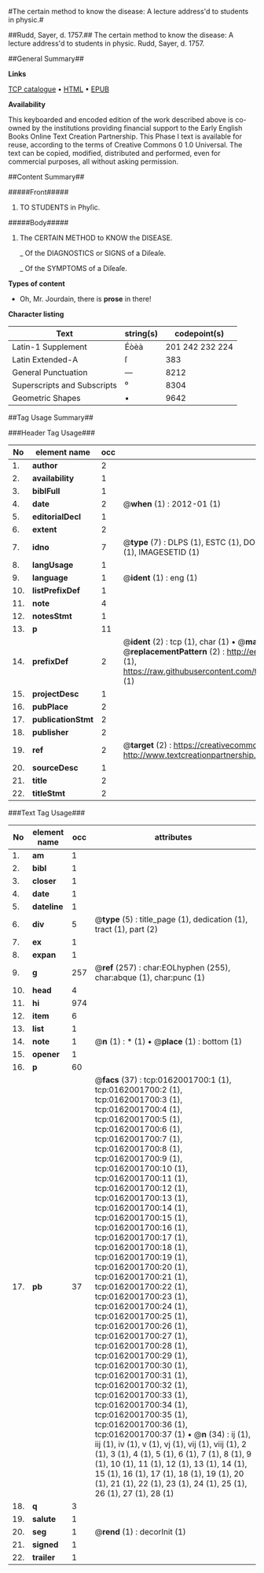#The certain method to know the disease: A lecture address'd to students in physic.#

##Rudd, Sayer, d. 1757.##
The certain method to know the disease: A lecture address'd to students in physic.
Rudd, Sayer, d. 1757.

##General Summary##

**Links**

[TCP catalogue](http://www.ota.ox.ac.uk/tcp/)  • 
[HTML](http://tei.it.ox.ac.uk/tcp/Texts-HTML/free/004/004834806.html)  • 
[EPUB](http://tei.it.ox.ac.uk/tcp/Texts-EPUB/free/004/004834806.epub)

**Availability**

This keyboarded and encoded edition of the
	       work described above is co-owned by the institutions
	       providing financial support to the Early English Books
	       Online Text Creation Partnership. This Phase I text is
	       available for reuse, according to the terms of Creative
	       Commons 0 1.0 Universal. The text can be copied,
	       modified, distributed and performed, even for
	       commercial purposes, all without asking permission.


##Content Summary##

#####Front#####

1. TO STUDENTS in Phyſic.

#####Body#####

1. The CERTAIN METHOD to KNOW the DISEASE.

    _ Of the DIAGNOSTICS or SIGNS of a Diſeaſe.

    _ Of the SYMPTOMS of a Diſeaſe.

**Types of content**

  * Oh, Mr. Jourdain, there is **prose** in there!

**Character listing**


|Text|string(s)|codepoint(s)|
|---|---|---|
|Latin-1 Supplement|Éòèà|201 242 232 224|
|Latin Extended-A|ſ|383|
|General Punctuation|—|8212|
|Superscripts             and Subscripts|⁰|8304|
|Geometric Shapes|▪|9642|

##Tag Usage Summary##

###Header Tag Usage###

|No|element name|occ|attributes|
|---|---|---|---|
|1.|__author__|2||
|2.|__availability__|1||
|3.|__biblFull__|1||
|4.|__date__|2| @__when__ (1) : 2012-01 (1)|
|5.|__editorialDecl__|1||
|6.|__extent__|2||
|7.|__idno__|7| @__type__ (7) : DLPS (1), ESTC (1), DOCNO (1), TCP (1), GALEDOCNO (1), CONTENTSET (1), IMAGESETID (1)|
|8.|__langUsage__|1||
|9.|__language__|1| @__ident__ (1) : eng (1)|
|10.|__listPrefixDef__|1||
|11.|__note__|4||
|12.|__notesStmt__|1||
|13.|__p__|11||
|14.|__prefixDef__|2| @__ident__ (2) : tcp (1), char (1)  •  @__matchPattern__ (2) : ([0-9\-]+):([0-9IVX]+) (1), (.+) (1)  •  @__replacementPattern__ (2) : http://eebo.chadwyck.com/downloadtiff?vid=$1&page=$2 (1), https://raw.githubusercontent.com/textcreationpartnership/Texts/master/tcpchars.xml#$1 (1)|
|15.|__projectDesc__|1||
|16.|__pubPlace__|2||
|17.|__publicationStmt__|2||
|18.|__publisher__|2||
|19.|__ref__|2| @__target__ (2) : https://creativecommons.org/publicdomain/zero/1.0/ (1), http://www.textcreationpartnership.org/docs/. (1)|
|20.|__sourceDesc__|1||
|21.|__title__|2||
|22.|__titleStmt__|2||


###Text Tag Usage###

|No|element name|occ|attributes|
|---|---|---|---|
|1.|__am__|1||
|2.|__bibl__|1||
|3.|__closer__|1||
|4.|__date__|1||
|5.|__dateline__|1||
|6.|__div__|5| @__type__ (5) : title_page (1), dedication (1), tract (1), part (2)|
|7.|__ex__|1||
|8.|__expan__|1||
|9.|__g__|257| @__ref__ (257) : char:EOLhyphen (255), char:abque (1), char:punc (1)|
|10.|__head__|4||
|11.|__hi__|974||
|12.|__item__|6||
|13.|__list__|1||
|14.|__note__|1| @__n__ (1) : * (1)  •  @__place__ (1) : bottom (1)|
|15.|__opener__|1||
|16.|__p__|60||
|17.|__pb__|37| @__facs__ (37) : tcp:0162001700:1 (1), tcp:0162001700:2 (1), tcp:0162001700:3 (1), tcp:0162001700:4 (1), tcp:0162001700:5 (1), tcp:0162001700:6 (1), tcp:0162001700:7 (1), tcp:0162001700:8 (1), tcp:0162001700:9 (1), tcp:0162001700:10 (1), tcp:0162001700:11 (1), tcp:0162001700:12 (1), tcp:0162001700:13 (1), tcp:0162001700:14 (1), tcp:0162001700:15 (1), tcp:0162001700:16 (1), tcp:0162001700:17 (1), tcp:0162001700:18 (1), tcp:0162001700:19 (1), tcp:0162001700:20 (1), tcp:0162001700:21 (1), tcp:0162001700:22 (1), tcp:0162001700:23 (1), tcp:0162001700:24 (1), tcp:0162001700:25 (1), tcp:0162001700:26 (1), tcp:0162001700:27 (1), tcp:0162001700:28 (1), tcp:0162001700:29 (1), tcp:0162001700:30 (1), tcp:0162001700:31 (1), tcp:0162001700:32 (1), tcp:0162001700:33 (1), tcp:0162001700:34 (1), tcp:0162001700:35 (1), tcp:0162001700:36 (1), tcp:0162001700:37 (1)  •  @__n__ (34) : ij (1), iij (1), iv (1), v (1), vj (1), vij (1), viij (1), 2 (1), 3 (1), 4 (1), 5 (1), 6 (1), 7 (1), 8 (1), 9 (1), 10 (1), 11 (1), 12 (1), 13 (1), 14 (1), 15 (1), 16 (1), 17 (1), 18 (1), 19 (1), 20 (1), 21 (1), 22 (1), 23 (1), 24 (1), 25 (1), 26 (1), 27 (1), 28 (1)|
|18.|__q__|3||
|19.|__salute__|1||
|20.|__seg__|1| @__rend__ (1) : decorInit (1)|
|21.|__signed__|1||
|22.|__trailer__|1||
